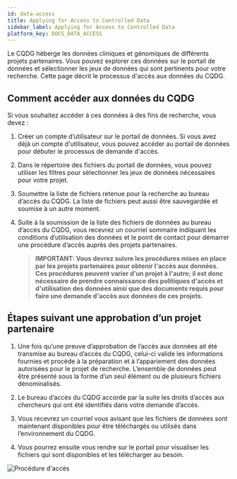 ```yaml
---
id: data-access
title: Applying for Access to Controlled Data
sidebar_label: Applying for Access to Controlled Data
platform_key: DOCS_DATA_ACCESS
---
```


Le CQDG héberge les données cliniques et génomiques de différents projets partenaires. Vous pouvez explorer ces données sur le portail de données et sélectionner les jeux de données qui sont pertinents pour votre recherche. Cette page décrit le processus d'accès aux données du CQDG.

## Comment accéder aux données du CQDG

Si vous souhaitez accéder à ces données à des fins de recherche, vous devez :

1. Créer un compte d’utilisateur sur le portail de données. Si vous avez déjà un compte d'utilisateur, vous pouvez accéder au portail de données pour débuter le processus de demande d'accès. 
2. Dans le répertoire des fichiers du portail de données, vous pouvez utiliser les filtres pour sélectionner les jeux de données nécessaires pour votre projet. 
3. Soumettre la liste de fichiers retenue pour la recherche au bureau d’accès du CQDG. La liste de fichiers peut aussi être sauvegardée et soumise à un autre moment.
4. Suite à la soumission de la liste des fichiers de données au bureau d’accès du CQDG, vous recevrez un courriel sommaire indiquant les conditions d’utilisation des données et le point de contact pour démarrer une procédure d’accès auprès des projets partenaires.  

   > **IMPORTANT: Vous devrez suivre les procédures mises en place par les projets partenaires pour obtenir l'accès aux données. Ces procédures peuvent varier d'un projet à l'autre; il est donc nécessaire de prendre connaissance des politiques d'accès et d'utilisation des données ainsi que des documents requis pour faire une demande d'accès aux données de ces projets.** 

## Étapes suivant une approbation d’un projet partenaire

1.	Une fois qu’une preuve d’approbation de l’accès aux données ait été transmise au bureau d’accès du CQDG, celui-ci valide les informations fournies et procède à la préparation et à l’appariement des données autorisées pour le projet de recherche. L’ensemble de données peut être présenté sous la forme d’un seul élément ou de plusieurs fichiers dénominalisés. 

2.	Le bureau d’accès du CQDG accorde par la suite les droits d’accès aux chercheurs qui ont été identifiés dans votre demande d’accès. 

3.	Vous recevrez un courriel vous avisant que les fichiers de données sont maintenant disponibles pour être téléchargés ou utilisés dans l’environnement du CQDG. 

4.	Vous pourrez ensuite vous rendre sur le portail pour visualiser les fichiers qui sont disponibles et les télécharger au besoin.

![Procédure d'accès](https://user-images.githubusercontent.com/67468171/88277335-8ec6f200-ccae-11ea-8a77-19b9e414f63c.jpg) 